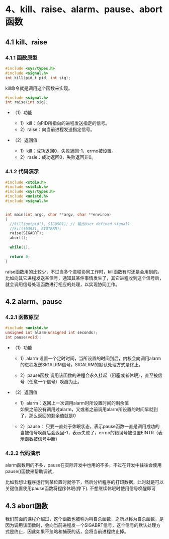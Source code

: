 # 4、kill、raise、alarm、pause、abort函数

## 4.1 kill、raise

### 4.1.1 函数原型

```c
#include <sys/types.h>
#include <signal.h>
int kill(pid_t pid, int sig);
```

kill命令就是调用这个函数来实现。

```c
#include <signal.h>
int raise(int sig);
```

+ （1）功能
  + 1）kill：向PID所指向的进程发送指定的信号。
  + 2）raise：向当前进程发送指定信号。

+ （2）返回值
  + 1）kill：成功返回0，失败返回-1，errno被设置。
  + 2）rasie：成功返回0，失败返回非0。

### 4.1.2 代码演示

```c
#include <stdio.h>
#include <stdlib.h>
#include <sys/types.h>
#include <unistd.h>
#include <signal.h>


int main(int argc, char **argv, char **environ)
{
  //kill(getpid(), SIGUSR1); // 输出User defined signal1
  //kill(63931, SIGTERM);
  raise(SIGABRT);
  abort();
  
  while(1);
  
  return 0;
}
```

raise函数用的比较少，不过当多个进程协同工作时，kill函数有时还是会用到的。比如向其它进程发送某信号，通知其某件事情发生了，其它进程收到这个信号后，就会调用信号处理函数进行相应的处理，以实现协同工作。

## 4.2 alarm、pause

### 4.2.1 函数原型

```c
#include <unistd.h>
unsigned int alarm(unsigned int seconds);
int pause(void);
```

+ （1）功能
  + 1）alarm
    设置一个定时时间，当所设置的时间到后，内核会向调用alarm的进程发送SIGALRM信号。SIGALRM的默认处理方式是终止。

  + 2）pause函数
    调用该函数的进程会永久挂起（阻塞或者休眠），直至被信号（任意一个信号）唤醒为止。

+ （2）返回值
  + 1）alarm：返回上一次调用alarm时所设置时间的剩余值  
    如果之前没有调用过alarm，又或者之前调用alarm所设置的时间早就到了，那么返回的剩余值就是0

  + 2）pause：
    只要一直处于休眠状态，表示pause函数一直是调用成功的  
    当被信号唤醒后会返回-1，表示失败了，errno的错误号被设置EINTR（表示函数被信号中断）  

### 4.2.2 代码演示

alarm函数用的不多，pause在实际开发中也用的不多，不过在开发中往往会使用pause()函数来帮助调试，

比如我想让程序运行到某位置时就停下，然后分析程序的打印数据，此时就是可以关键位置使用pause函数将程序休眠(停下). 不想继续休眠时使用信号唤醒即可

## 4.3 abort函数

我们前面的课程介绍过，这个函数也被称为叫自杀函数，之所以称为自杀函数，是因为调用该函数时，会向当前进程发一个SIGABRT信号，这个信号的默认处理方式是终止，因此如果不忽略和捕获的话，会将当前进程终止掉。
